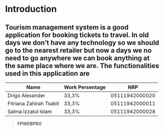 

# Introduction

## Tourism management system is a good application for booking tickets to travel. In old days we don’t have any technology so we should go to the nearest retailer but now a days we no need to go anywhere we can book anything at the same place where we are. The functionalities used in this application are

|Name|Work Persentage|NRP|
| --- | --- | --- |
| Drigo Alexander | 33,3% | 05111942000020 |
| Fitriana Zahirah Tsabit | 33,3% | 05111942000011 |
| Salma Izzatul Islam | 33,3% | 05111942000028 |


> **FPWEBPRO**
